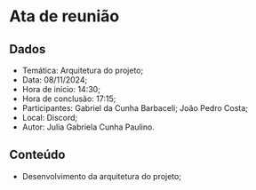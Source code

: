 # Ata de reunião
## Dados
- Temática: Arquitetura do projeto;
- Data: 08/11/2024;
- Hora de início: 14:30;
- Hora de conclusão: 17:15;
- Participantes: Gabriel da Cunha Barbaceli; João Pedro Costa;
- Local: Discord;
- Autor: Julia Gabriela Cunha Paulino.

## Conteúdo
- Desenvolvimento da arquitetura do projeto;
